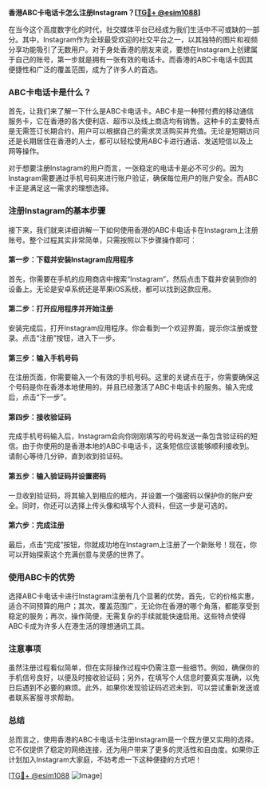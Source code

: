 **香港ABC卡电话卡怎么注册Instagram？[[TG💪+ @esim1088](https://t.me/s/esim1088)]**

在当今这个高度数字化的时代，社交媒体平台已经成为我们生活中不可或缺的一部分。其中，Instagram作为全球最受欢迎的社交平台之一，以其独特的图片和视频分享功能吸引了无数用户。对于身处香港的朋友来说，要想在Instagram上创建属于自己的账号，第一步就是拥有一张有效的电话卡。而香港的ABC卡电话卡因其便捷性和广泛的覆盖范围，成为了许多人的首选。

### ABC卡电话卡是什么？

首先，让我们来了解一下什么是ABC卡电话卡。ABC卡是一种预付费的移动通信服务卡，它在香港的各大便利店、超市以及线上商店均有销售。这种卡的主要特点是无需签订长期合约，用户可以根据自己的需求灵活购买并充值。无论是短期访问还是长期居住在香港的人士，都可以轻松使用ABC卡进行通话、发送短信以及上网等操作。

对于想要注册Instagram的用户而言，一张稳定的电话卡是必不可少的。因为Instagram需要通过手机号码来进行账户验证，确保每位用户的账户安全。而ABC卡正是满足这一需求的理想选择。

### 注册Instagram的基本步骤

接下来，我们就来详细讲解一下如何使用香港的ABC卡电话卡在Instagram上注册账号。整个过程其实非常简单，只需按照以下步骤操作即可：

#### 第一步：下载并安装Instagram应用程序
首先，你需要在手机的应用商店中搜索“Instagram”，然后点击下载并安装到你的设备上。无论是安卓系统还是苹果iOS系统，都可以找到这款应用。

#### 第二步：打开应用程序并开始注册
安装完成后，打开Instagram应用程序。你会看到一个欢迎界面，提示你注册或登录。点击“注册”按钮，进入下一步。

#### 第三步：输入手机号码
在注册页面，你需要输入一个有效的手机号码。这里的关键点在于，你需要确保这个号码是你在香港本地使用的，并且已经激活了ABC卡电话卡的服务。输入完成后，点击“下一步”。

#### 第四步：接收验证码
完成手机号码输入后，Instagram会向你刚刚填写的号码发送一条包含验证码的短信。由于你使用的是香港本地的ABC卡电话卡，这条短信应该能够顺利接收到。请耐心等待几分钟，直到收到验证码。

#### 第五步：输入验证码并设置密码
一旦收到验证码，将其输入到相应的框内，并设置一个强密码以保护你的账户安全。同时，你还可以选择上传头像和填写个人资料，但这一步是可选的。

#### 第六步：完成注册
最后，点击“完成”按钮，你就成功地在Instagram上注册了一个新账号！现在，你可以开始探索这个充满创意与灵感的世界了。

### 使用ABC卡的优势

选择ABC卡电话卡进行Instagram注册有几个显著的优势。首先，它的价格实惠，适合不同预算的用户；其次，覆盖范围广，无论你在香港的哪个角落，都能享受到稳定的服务；再次，操作简便，无需复杂的手续就能快速启用。这些特点使得ABC卡成为许多人在港生活的理想通讯工具。

### 注意事项

虽然注册过程看似简单，但在实际操作过程中仍需注意一些细节。例如，确保你的手机信号良好，以便及时接收验证码；另外，在填写个人信息时要真实准确，以免日后遇到不必要的麻烦。此外，如果你发现验证码迟迟未到，可以尝试重新发送或者联系客服寻求帮助。

### 总结

总而言之，使用香港的ABC卡电话卡注册Instagram是一个既方便又实用的选择。它不仅提供了稳定的网络连接，还为用户带来了更多的灵活性和自由度。如果你正计划加入Instagram大家庭，不妨考虑一下这种便捷的方式吧！

[[TG💪+ @esim1088](https://t.me/s/esim1088) ![Image](https://i.postimg.cc/4NQfJmqS/Snipaste-2025-05-13-00-14-12.png)]